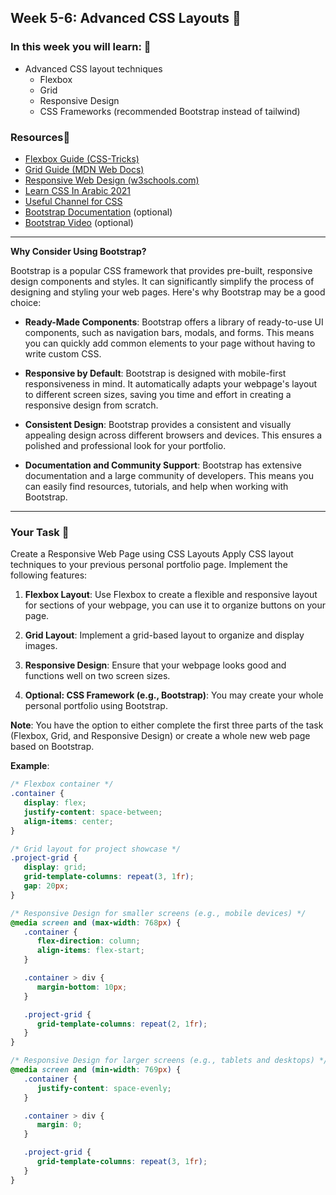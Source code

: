 ## Week 5-6: Advanced CSS Layouts 🎨

### In this week you will learn: 🏫

- Advanced CSS layout techniques
   - Flexbox
   - Grid
   - Responsive Design
   - CSS Frameworks (recommended Bootstrap instead of tailwind)

### Resources🔗

- [Flexbox Guide (CSS-Tricks)](https://css-tricks.com/snippets/css/a-guide-to-flexbox/)
- [Grid Guide (MDN Web Docs)](https://developer.mozilla.org/en-US/docs/Web/CSS/grid)
- [Responsive Web Design (w3schools.com)](https://www.w3schools.com/css/css_rwd_intro.asp)
- [Learn CSS In Arabic 2021](https://www.youtube.com/playlist?list=PLDoPjvoNmBAzjsz06gkzlSrlev53MGIKe)
- [Useful Channel for CSS](https://www.youtube.com/@KevinPowell/playlists)
- [Bootstrap Documentation](https://getbootstrap.com/docs/5.0/getting-started/introduction/) (optional)
- [Bootstrap Video](https://www.youtube.com/watch?v=GByMUIyfJhk&list=PLYyqC4bNbCIdES52srHE6xTiIgvgMkBWu&index=30&ab_channel=%D8%A3%D9%83%D8%A7%D8%AF%D9%8A%D9%85%D9%8A%D8%A9%D8%AA%D8%B1%D9%85%D9%8A%D8%B2) (optional)

---
**Why Consider Using Bootstrap?**

Bootstrap is a popular CSS framework that provides pre-built, responsive design components and styles. It can significantly simplify the process of designing and styling your web pages. Here's why Bootstrap may be a good choice:

- **Ready-Made Components**: Bootstrap offers a library of ready-to-use UI components, such as navigation bars, modals, and forms. This means you can quickly add common elements to your page without having to write custom CSS.

- **Responsive by Default**: Bootstrap is designed with mobile-first responsiveness in mind. It automatically adapts your webpage's layout to different screen sizes, saving you time and effort in creating a responsive design from scratch.

- **Consistent Design**: Bootstrap provides a consistent and visually appealing design across different browsers and devices. This ensures a polished and professional look for your portfolio.

- **Documentation and Community Support**: Bootstrap has extensive documentation and a large community of developers. This means you can easily find resources, tutorials, and help when working with Bootstrap.


---

### Your Task 📝

Create a Responsive Web Page using CSS Layouts
Apply CSS layout techniques to your previous personal portfolio page. Implement the following features:

1. **Flexbox Layout**: Use Flexbox to create a flexible and responsive layout for sections of your webpage, you can use it to organize buttons on your page.

2. **Grid Layout**: Implement a grid-based layout to organize and display images.

3. **Responsive Design**: Ensure that your webpage looks good and functions well on two screen sizes.

4. **Optional: CSS Framework (e.g., Bootstrap)**: You may create your whole personal portfolio using Bootstrap.

**Note**: You have the option to either complete the first three parts of the task (Flexbox, Grid, and Responsive Design) or create a whole new web page based on Bootstrap.

**Example**:

```css
/* Flexbox container */
.container {
   display: flex;
   justify-content: space-between;
   align-items: center;
}

/* Grid layout for project showcase */
.project-grid {
   display: grid;
   grid-template-columns: repeat(3, 1fr);
   gap: 20px;
}

/* Responsive Design for smaller screens (e.g., mobile devices) */
@media screen and (max-width: 768px) {
   .container {
      flex-direction: column;
      align-items: flex-start;
   }

   .container > div {
      margin-bottom: 10px;
   }

   .project-grid {
      grid-template-columns: repeat(2, 1fr);
   }
}

/* Responsive Design for larger screens (e.g., tablets and desktops) */
@media screen and (min-width: 769px) {
   .container {
      justify-content: space-evenly;
   }

   .container > div {
      margin: 0;
   }

   .project-grid {
      grid-template-columns: repeat(3, 1fr);
   }
}
